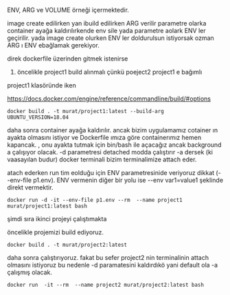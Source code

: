 ENV, ARG ve VOLUME örneği içermektedir.

image create edilirken yan ibuild edilirken ARG verilir parametre olarka container ayağa kaldırılırkende env sile yada parametre aolark ENV ler geçirilir.
yada image create olurken ENV ler doldurulsun istiyorsak ozman ARG ı ENV ebağlamak gerekiyor.


direk dockerfile üzerinden gitmek istenirse 

1. öncelikle project1 build alınmalı çünkü poeject2 project1 e bağımlı
   
project1 klasöründe iken

https://docs.docker.com/engine/reference/commandline/build/#options

```
docker build . -t murat/project1:latest --build-arg UBUNTU_VERSION=18.04
```

daha sonra container ayağa kaldırılır. ancak bizim uygulamamız cotainer ın ayakta olmasını istiyor ve Dockerfile ımıza göre containerımız hemen kapancak. ,
onu ayakta tutmak için bin/bash ile açacağız ancak background a çalışıyor olacak. -d parametresi detached modda çalıştırır -a dersek (ki vaasayılan budur) docker terminali bizim terminalimize attach eder.

atach ederken run tim eolduğu için ENV parametresinide veriyoruz dikkat (--env-file p1.env).
ENV vermenin diğer bir yolu ise --env var1=value1 şeklinde direkt vermektir.


```
docker run -d -it --env-file p1.env --rm  --name project1 murat/project1:latest bash
```

şimdi sıra ikinci projeyi çalıştımakta

öncelikle projemizi build ediyoruz.

```
docker build . -t murat/project2:latest
```

daha sonra çalıştırıyoruz. fakat bu sefer project2 nin terminalinin attach olmasını istiyoruz bu nedenle -d paramatesini kaldırdıkö yani default ola -a çalışmış olacak.

```
docker run  -it --rm  --name project2 murat/project2:latest bash
```
